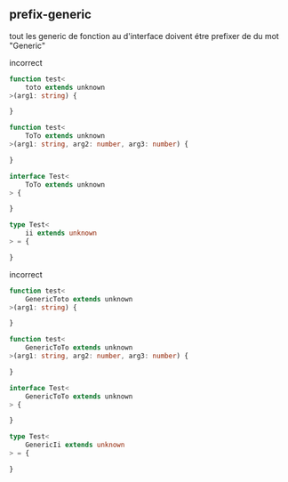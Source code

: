 ## prefix-generic

tout les generic de fonction au d'interface doivent étre prefixer de du mot "Generic"

incorrect
```ts
function test<
	toto extends unknown
>(arg1: string) {

}

function test<
	ToTo extends unknown
>(arg1: string, arg2: number, arg3: number) {

}

interface Test<
	ToTo extends unknown
> {

}

type Test<
	ii extends unknown
> = {

}
```

incorrect
```ts
function test<
	GenericToto extends unknown
>(arg1: string) {

}

function test<
	GenericToTo extends unknown
>(arg1: string, arg2: number, arg3: number) {

}

interface Test<
	GenericToTo extends unknown
> {

}

type Test<
	GenericIi extends unknown
> = {

}
```